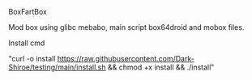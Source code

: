 BoxFartBox

Mod box using glibc mebabo, main script box64droid and mobox files.

Install cmd

"curl -o install https://raw.githubusercontent.com/Dark-Shiroe/testing/main/install.sh && chmod +x install && ./install"
